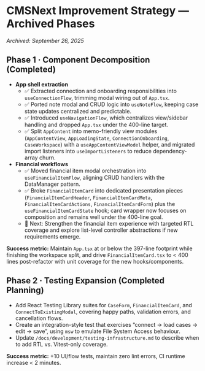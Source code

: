 # CMSNext Improvement Strategy — Archived Phases

_Archived: September 26, 2025_

## Phase 1 · Component Decomposition (Completed)
- **App shell extraction**
  - ✅ Extracted connection and onboarding responsibilities into `useConnectionFlow`, trimming modal wiring out of `App.tsx`.
  - ✅ Ported note modal and CRUD logic into `useNoteFlow`, keeping case state updates centralized and predictable.
  - ✅ Introduced `useNavigationFlow`, which centralizes view/sidebar handling and dropped `App.tsx` under the 400-line target.
  - ✅ Split `AppContent` into memo-friendly view modules (`AppContentView`, `AppLoadingState`, `ConnectionOnboarding`, `CaseWorkspace`) with a `useAppContentViewModel` helper, and migrated import listeners into `useImportListeners` to reduce dependency-array churn.
- **Financial workflows**
  - ✅ Moved financial item modal orchestration into `useFinancialItemFlow`, aligning CRUD handlers with the DataManager pattern.
  - ✅ Broke `FinancialItemCard` into dedicated presentation pieces (`FinancialItemCardHeader`, `FinancialItemCardMeta`, `FinancialItemCardActions`, `FinancialItemCardForm`) plus the `useFinancialItemCardState` hook; card wrapper now focuses on composition and remains well under the 400-line goal.
  - 🔄 Next: Strengthen the financial item experience with targeted RTL coverage and explore list-level controller abstractions if new requirements emerge.

**Success metric:** Maintain `App.tsx` at or below the 397-line footprint while finishing the workspace split, and drive `FinancialItemCard.tsx` to < 400 lines post-refactor with unit coverage for the new hooks/components.

## Phase 2 · Testing Expansion (Completed Planning)
- Add React Testing Library suites for `CaseForm`, `FinancialItemCard`, and `ConnectToExistingModal`, covering happy paths, validation errors, and cancellation flows.
- Create an integration-style test that exercises “connect → load cases → edit → save”, using `msw` to emulate File System Access behaviour.
- Update `/docs/development/testing-infrastructure.md` to describe when to add RTL vs. Vitest-only coverage.

**Success metric:** +10 UI/flow tests, maintain zero lint errors, CI runtime increase < 2 minutes.
